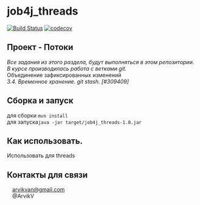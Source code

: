 # job4j_threads
[![Build Status](https://app.travis-ci.com/ArvikVan/job4j_threads.svg?branch=main)](https://app.travis-ci.com/ArvikVan/job4j_threads)
[![codecov](https://codecov.io/gh/ArvikVan/job4j_threads/branch/main/graph/badge.svg?token=th7L9BE9TS)](https://codecov.io/gh/ArvikVan/job4j_threads)

## Проект - Потоки<br>
_Все задания из этого раздела, будут выполняться в этом репозитории._
_В курсе производилась работа с ветками git._
<br>Объединение зафиксированных изменений
<br>_3.4. Временное хранение. git stash. [#309409]_

## Сборка и запуск<br>
для сборки `mvn install`<br>
для запуска`java -jar target/job4j_threads-1.0.jar`

## Как использовать.<br>
Использовать для threads

## Контакты для связи<br>
<img src="https://img.icons8.com/clouds/100/000000/gmail-new.png" width="10"/> arvikvan@gmail.com<br>
<img src="https://img.icons8.com/color/100/000000/telegram-app--v2.png" width="10"/> @ArvikV

